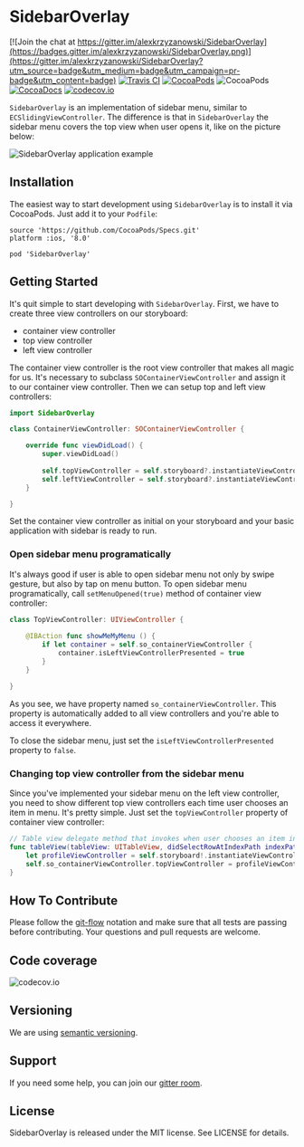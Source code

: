 # SidebarOverlay

[![Join the chat at https://gitter.im/alexkrzyzanowski/SidebarOverlay](https://badges.gitter.im/alexkrzyzanowski/SidebarOverlay.png)](https://gitter.im/alexkrzyzanowski/SidebarOverlay?utm_source=badge&utm_medium=badge&utm_campaign=pr-badge&utm_content=badge) [![Travis CI](https://api.travis-ci.org/alexkrzyzanowski/SidebarOverlay.svg?branch=develop)](https://travis-ci.org/alexkrzyzanowski/SidebarOverlay) [![CocoaPods](https://img.shields.io/cocoapods/v/SidebarOverlay.svg)](http://cocoapods.org/pods/SidebarOverlay) ![CocoaPods](https://img.shields.io/cocoapods/p/SidebarOverlay.svg) [![CocoaDocs](https://img.shields.io/cocoapods/metrics/doc-percent/SidebarOverlay.svg)](http://cocoadocs.org/docsets/SidebarOverlay/) [![codecov.io](https://codecov.io/github/alexkrzyzanowski/SidebarOverlay/coverage.svg?branch=develop)](https://codecov.io/github/alexkrzyzanowski/SidebarOverlay?branch=develop)

`SidebarOverlay` is an implementation of sidebar menu, similar to `ECSlidingViewController`. The difference is that in `SidebarOverlay` the sidebar menu covers the top view when user opens it, like on the picture below:

![SidebarOverlay application example](https://habrastorage.org/files/812/9c0/7da/8129c07da55f4a95a110bea8eb4a8e5b.gif)

## Installation

The easiest way to start development using `SidebarOverlay` is to install it via CocoaPods. Just add it to your `Podfile`:

```Podspec
source 'https://github.com/CocoaPods/Specs.git'
platform :ios, '8.0'

pod 'SidebarOverlay'
```

## Getting Started

It's quit simple to start developing with `SidebarOverlay`. First, we have to create three view controllers on our storyboard:

* container view controller
* top view controller
* left view controller

The container view controller is the root view controller that makes all magic for us. It's necessary to subclass `SOContainerViewController` and assign it to our container view controller. Then we can setup top and left view controllers:

```Swift
import SidebarOverlay

class ContainerViewController: SOContainerViewController {

    override func viewDidLoad() {
        super.viewDidLoad()
    
        self.topViewController = self.storyboard?.instantiateViewControllerWithIdentifier("topScreen")
        self.leftViewController = self.storyboard?.instantiateViewControllerWithIdentifier("leftScreen")
    }

}
```

Set the container view controller as initial on your storyboard and your basic application with sidebar is ready to run.

### Open sidebar menu programatically

It's always good if user is able to open sidebar menu not only by swipe gesture, but also by tap on menu button. To open sidebar menu programatically, call `setMenuOpened(true)` method of container view controller:

```Swift
class TopViewController: UIViewController {
    
    @IBAction func showMeMyMenu () {
        if let container = self.so_containerViewController {
            container.isLeftViewControllerPresented = true
        }
    }

}
```

As you see, we have property named `so_containerViewController`. This property is automatically added to all view controllers and you're able to access it everywhere.

To close the sidebar menu, just set the `isLeftViewControllerPresented` property to `false`.

### Changing top view controller from the sidebar menu

Since you've implemented your sidebar menu on the left view controller, you need to show different top view controllers each time user chooses an item in menu. It's pretty simple. Just set the `topViewController` property of container view controller:

```Swift
// Table view delegate method that invokes when user chooses an item in UITableView
func tableView(tableView: UITableView, didSelectRowAtIndexPath indexPath: NSIndexPath) {
    let profileViewController = self.storyboard!.instantiateViewControllerWithIdentifier("profileViewController")
    self.so_containerViewController.topViewController = profileViewController
}
```

## How To Contribute

Please follow the [git-flow](http://danielkummer.github.io/git-flow-cheatsheet/index.html) notation and make sure that all tests are passing before contributing. Your questions and pull requests are welcome.

## Code coverage

![codecov.io](https://codecov.io/github/alexkrzyzanowski/SidebarOverlay/branch.svg?branch=develop)

## Versioning

We are using [semantic versioning](http://semver.org).

## Support

If you need some help, you can join our [gitter room](https://gitter.im/alexkrzyzanowski/SidebarOverlay).

## License

SidebarOverlay is released under the MIT license. See LICENSE for details.
